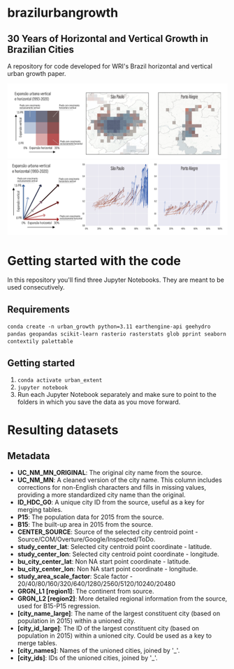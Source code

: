 # brazilurbangrowth
## 30 Years of Horizontal and Vertical Growth in Brazilian Cities
A repository for code developed for WRI's Brazil horizontal and vertical urban growth paper.

![Data showcase](https://github.com/guilhermeiablo/brazilurbangrowth/blob/main/Figura%203.png?raw=true)
![Data showcase](https://github.com/guilhermeiablo/brazilurbangrowth/blob/main/Figura%204.png?raw=true)



# Getting started with the code
In this repository you'll find three Jupyter Notebooks. They are meant to be used consecutively.

## Requirements
`conda create -n urban_growth python=3.11 earthengine-api geehydro pandas geopandas scikit-learn rasterio rasterstats glob pprint seaborn contextily palettable`

## Getting started
1. `conda activate urban_extent`
2. `jupyter notebook`
3. Run each Jupyter Notebook separately and make sure to point to the folders in which you save the data as you move forward.

# Resulting datasets

## Metadata
- **UC_NM_MN_ORIGINAL**: The original city name from the source.
- **UC_NM_MN**: A cleaned version of the city name. This column includes corrections for non-English characters and fills in missing values, providing a more standardized city name than the original.
- **ID_HDC_G0**: A unique city ID from the source, useful as a key for merging tables.
- **P15**: The population data for 2015 from the source.
- **B15**: The built-up area in 2015 from the source.
- **CENTER_SOURCE**: Source of the selected city centroid point - Source/COM/Overture/Google/Inspected/ToDo.
- **study_center_lat**: Selected city centroid point coordinate - latitude.
- **study_center_lon**: Selected city centroid point coordinate - longitude.
- **bu_city_center_lat**: Non NA start point coordinate - latitude.
- **bu_city_center_lon**:  Non NA start point coordinate - longitude.
- **study_area_scale_factor**: Scale factor - 20/40/80/160/320/640/1280/2560/5120/10240/20480
- **GRGN_L1 [region1]**: The continent from source.
- **GRGN_L2 [region2]**: More detailed regional information from the source, used for B15-P15 regression. 
- **[city_name_large]**: The name of the largest constituent city (based on population in 2015) within a unioned city.
- **[city_id_large]**: The ID of the largest constituent city (based on population in 2015) within a unioned city. Could be used as a key to merge tables.
- **[city_names]**: Names of the unioned cities, joined by '_'.
- **[city_ids]**: IDs of the unioned cities, joined by '_'.
